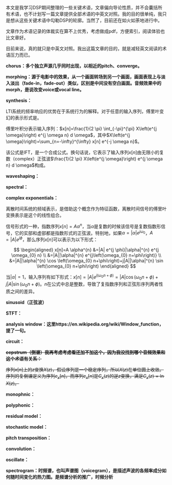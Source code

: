 本文是我学习DSP期间整理的一些关键术语，文章偏向导论性质，并不会囊括所有术语，也不计划写一篇文章提供全部术语的中英文对照。我的目的很单纯，我只是想从这些关键术语中勾勒DSP的轮廓。当然了，目前还在如火如荼地进行中。

文章作为术语记录的体裁实在算不上优秀，考虑做成pdf，方便索引，阅读体验也比文章好。

目前来说，真的就只是中英文对照。我出这篇文章的目的，就是减轻英文阅读的术语压力而已。

**chorus：多个独立声源几乎同时出现，以相近的pitch、converge。**

**morphing：源于电影中的效果，从一个画面转场到另一个画面，画面表现上与淡入淡出（fade-in，fade-out）类似，区别是中间没有空白画面。音频效果中的morph，是说改变voice或vocal line。**

**synthesis：**

LTI系统的频率响应的优势在于系统行为的解释。对于任意的输入序列，傅里叶变幻的表示形式是。

傅里叶积分表示输入序列：$x[n]=\frac{1}{2 \pi} \int_{-\pi}^{\pi} X\left(e^{j \omega}\right) e^{j \omega n} d \omega$，其中$X\left(e^{j \omega}\right)=\sum_{n=-\infty}^{\infty} x[n] e^{-j \omega n}$。

该公式是IFT，是一个合成公式。换句话说，它表示了输入序列$x[n]$由无限小的复数（complex）正弦波$\frac{1}{2 \pi} X\left(e^{j \omega}\right) e^{j \omega n} d \omega$构成。

**waveshaping：**

**spectral：**

**complex exponentials：**

离散时间系统的频域表示，是借助这个概念作为特征函数，离散时间信号的傅里叶变换表示是这个的线性组合。


信号形式的一种，指数序列$x[n]=A \alpha^{n}$，当$\alpha$是复数的时候该信号是复数指数形信号，它的实部和虚部都是指数形式的正弦波。特别地，如果$\alpha=|\alpha| e^{j \omega_{0}}$，$A=|A| e^{j \phi}$，那么序列$x[n]$可以表示为以下形式：

$$
\begin{aligned}
x[n]=A \alpha^{n} &=|A| e^{j \phi}|\alpha|^{n} e^{j \omega_{0} n} \\
&=|A||\alpha|^{n} e^{j\left(\omega_{0} n+\phi\right)} \\
&=|A||\alpha|^{n} \cos \left(\omega_{0} n+\phi\right)+j|A||\alpha|^{n} \sin \left(\omega_{0} n+\phi\right)
\end{aligned}
$$

当$|\alpha|=1$，输入序列有如下形式：$x[n]=|A| e^{j\left(\omega_{0} n+\phi\right)}=|A| \cos \left(\omega_{0} n+\phi\right)+j|A| \sin \left(\omega_{0} n+\phi\right)$。$n$在公式中总是整数，导致了复指数序列和正弦形序列两者性质之间的差异。


**sinusoid（正弦波）**

**STFT：**

**analysis window：这里https://en.wikipedia.org/wiki/Window_function，提了一句。**

**circuit：**

**~~cepstrum（倒谱）我再考虑考虑看还加不加这个，因为我没找到哪个音频效果和这个术语有关系：~~**

~~序列$x[n]$上的$z$变换$X(z)$，假设序列是一个稳定序列，所以$X(z)$在单位圆上收敛。序列的复倒谱定义为序列$c_x[n]$，而序列$c_x[n]$是$C_{x}(z)$的逆$z$变换，满足$C_{x}(z)=\ln X(z)$。~~

**monophnic：**

**polyphonic：**

**residual model：**

**stochastic model：**

**pitch transposition：**

**convolution：**

**oscillate：**

**spectrogram：时频谱，也叫声谱图（voicegram），是描述声波的各频率成分如何随时间变化的热力图。是频谱分析的推广，时频分析**
